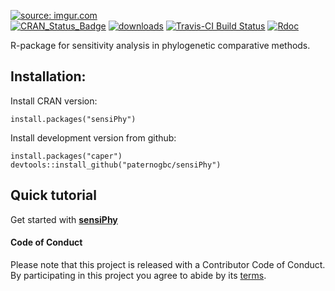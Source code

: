 <a href="http://imgur.com/BmDLe0C"><img src="http://i.imgur.com/BmDLe0Cm.jpg" title="source: imgur.com" /></a>  
[![CRAN_Status_Badge](http://www.r-pkg.org/badges/version/sensiPhy)](http://cran.r-project.org/package=sensiPhy)
[![downloads](http://cranlogs.r-pkg.org/badges/grand-total/sensiPhy?color=orange)](http://cranlogs.r-pkg.org/badges/grand-total/sensiPhy?color=orange)
[![Travis-CI Build Status](https://travis-ci.org/paternogbc/sensiPhy.svg?branch=master)](https://travis-ci.org/paternogbc/sensiPhy)
[![Rdoc](http://www.rdocumentation.org/badges/version/sensiPhy)](http://www.rdocumentation.org/packages/sensiPhy)

R-package for sensitivity analysis in phylogenetic comparative methods.

## Installation:

Install CRAN version:
```{r}
install.packages("sensiPhy")
```

Install development version from github: 
```{r}
install.packages("caper") 
devtools::install_github("paternogbc/sensiPhy")
```

## Quick tutorial

Get started with [__sensiPhy__](https://github.com/paternogbc/sensiPhy/wiki/Online-tutorial)

#### Code of Conduct
Please note that this project is released with a Contributor Code of Conduct. By participating in this project you agree to abide by its [terms](https://github.com/paternogbc/sensiPhy/blob/master/CODE_OF_CONDUCT.md).

